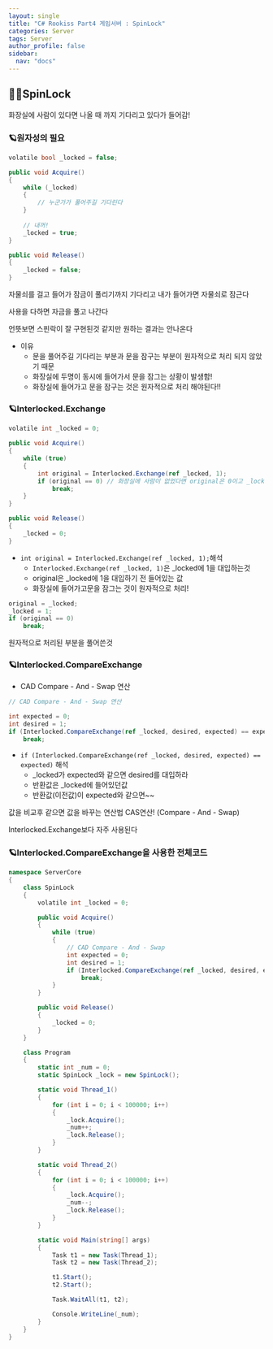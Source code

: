 ```yaml
---
layout: single
title: "C# Rookiss Part4 게임서버 : SpinLock"
categories: Server
tags: Server
author_profile: false
sidebar:
  nav: "docs"
---
```



## 🙇‍♀️SpinLock

화장실에 사람이 있다면 나올 때 까지 기다리고 있다가 들어감!


### 🪐원자성의 필요

```cs
volatile bool _locked = false;

public void Acquire()
{
    while (_locked)
    {
        // 누군가가 풀어주길 기다린다
    }
    
    // 내꺼!
    _locked = true;
}

public void Release()
{
    _locked = false;
}
```

자물쇠를 걸고 들어가 잠금이 풀리기까지 기다리고 내가 들어가면 자물쇠로 잠근다

사용을 다하면 자금을 풀고 나간다


언뜻보면 스핀락이 잘 구현된것 같지만 원하는 결과는 안나온다

* 이유
  * 문을 풀어주길 기다리는 부분과 문을 잠구는 부분이 원자적으로 처리 되지 않았기 때문
  * 화장실에 두명이 동시에 들어가서 문을 잠그는 상황이 발생함!
  * 화장실에 들어가고 문을 잠구는 것은 원자적으로 처리 해야된다!!


### 🪐Interlocked.Exchange

```cs
volatile int _locked = 0;

public void Acquire()
{
    while (true)
    {
        int original = Interlocked.Exchange(ref _locked, 1);
        if (original == 0) // 화장실에 사람이 없었다면 original은 0이고 _locked에는 1이 들어감
            break;
    }
}

public void Release()
{
    _locked = 0;
}
```

* `int original = Interlocked.Exchange(ref _locked, 1);`해석
  * `Interlocked.Exchange(ref _locked, 1)`은 _locked에 1을 대입하는것
  * original은 _locked에 1을 대입하기 전 들어있는 값
  * 화장실에 들어가고문을 잠그는 것이 원자적으로 처리!

```cs
original = _locked;
_locked = 1;
if (original == 0)
    break;
```
원자적으로 처리된 부분을 풀어쓴것

### 🪐Interlocked.CompareExchange

* CAD Compare - And - Swap 연산


```cs
// CAD Compare - And - Swap 연산

int expected = 0;
int desired = 1;
if (Interlocked.CompareExchange(ref _locked, desired, expected) == expected)
    break;
```

* `if (Interlocked.CompareExchange(ref _locked, desired, expected) == expected)` 해석
  * _locked가 expected와 같으면 desired를 대입하라
  * 반환값은 _locked에 들어있던값
  * 반환값(이전값)이 expected와 같으면~~

값을 비교후 같으면 값을 바꾸는 연산법
CAS연산! (Compare - And - Swap)

Interlocked.Exchange보다 자주 사용된다

### 🪐Interlocked.CompareExchange을 사용한 전체코드

```cs
namespace ServerCore
{
    class SpinLock
    {
        volatile int _locked = 0;

        public void Acquire()
        {
            while (true)
            {
                // CAD Compare - And - Swap
                int expected = 0;
                int desired = 1;
                if (Interlocked.CompareExchange(ref _locked, desired, expected) == expected)
                    break;
            }
        }

        public void Release()
        {
            _locked = 0;
        }
    }

    class Program
    {
        static int _num = 0;
        static SpinLock _lock = new SpinLock();

        static void Thread_1()
        {
            for (int i = 0; i < 100000; i++)
            {
                _lock.Acquire();
                _num++;
                _lock.Release();
            }
        }

        static void Thread_2()
        {
            for (int i = 0; i < 100000; i++)
            {
                _lock.Acquire();
                _num--;
                _lock.Release();
            }
        }

        static void Main(string[] args)
        {
            Task t1 = new Task(Thread_1);
            Task t2 = new Task(Thread_2);

            t1.Start();
            t2.Start();

            Task.WaitAll(t1, t2);

            Console.WriteLine(_num);
        }
    }
}
```





